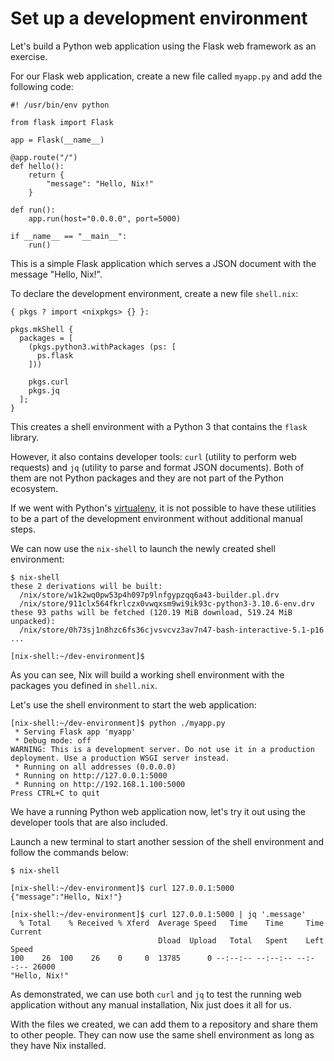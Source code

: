 # Set up a development environment

Let's build a Python web application using the Flask web framework as an exercise.

For our Flask web application, create a new file called `myapp.py` and add the following code:

```{code-block} python myapp.py
#! /usr/bin/env python

from flask import Flask

app = Flask(__name__)

@app.route("/")
def hello():
    return {
        "message": "Hello, Nix!"
    }

def run():
    app.run(host="0.0.0.0", port=5000)

if __name__ == "__main__":
    run()
```

This is a simple Flask application which serves a JSON document with the message
"Hello, Nix!".

To declare the development environment, create a new file `shell.nix`: 

```{code-block} nix shell.nix
{ pkgs ? import <nixpkgs> {} }:

pkgs.mkShell {
  packages = [
    (pkgs.python3.withPackages (ps: [
      ps.flask
    ]))

    pkgs.curl
    pkgs.jq
  ];
}
```

This creates a shell environment with a Python 3 that contains the `flask`
library.

However, it also contains developer tools: `curl` (utility to perform web
requests) and `jq` (utility to parse and format JSON documents). Both of them
are not Python packages and they are not part of the Python ecosystem.

If we went with Python's [virtualenv], it is not possible to have these
utilities to be a part of the development environment without additional manual
steps.

We can now use the `nix-shell` to launch the newly created shell environment:

```shell-session
$ nix-shell
these 2 derivations will be built:
  /nix/store/w1k2wq0pw53p4h097p9lnfgypzqq6a43-builder.pl.drv
  /nix/store/911clx564fkrlczx0vwqxsm9wi9ik93c-python3-3.10.6-env.drv
these 93 paths will be fetched (120.19 MiB download, 519.24 MiB unpacked):
  /nix/store/0h73sj1n8hzc6fs36cjvsvcvz3av7n47-bash-interactive-5.1-p16
...

[nix-shell:~/dev-environment]$ 
```

As you can see, Nix will build a working shell environment with the packages you
defined in `shell.nix`.

Let's use the shell environment to start the web application:

```shell-session
[nix-shell:~/dev-environment]$ python ./myapp.py
 * Serving Flask app 'myapp'
 * Debug mode: off
WARNING: This is a development server. Do not use it in a production deployment. Use a production WSGI server instead.
 * Running on all addresses (0.0.0.0)
 * Running on http://127.0.0.1:5000
 * Running on http://192.168.1.100:5000
Press CTRL+C to quit
```

We have a running Python web application now, let's try it out using the
developer tools that are also included.

Launch a new terminal to start another session of the shell environment and
follow the commands below:

```shell-session
$ nix-shell

[nix-shell:~/dev-environment]$ curl 127.0.0.1:5000
{"message":"Hello, Nix!"}

[nix-shell:~/dev-environment]$ curl 127.0.0.1:5000 | jq '.message'
  % Total    % Received % Xferd  Average Speed   Time    Time     Time  Current
                                 Dload  Upload   Total   Spent    Left  Speed
100    26  100    26    0     0  13785      0 --:--:-- --:--:-- --:--:-- 26000
"Hello, Nix!"
```

As demonstrated, we can use both `curl` and `jq` to test the running web
application without any manual installation, Nix just does it all for us.

With the files we created, we can add them to a repository and share them to
other people. They can now use the same shell environment as long as they have
Nix installed.

[virtualenv]: https://virtualenv.pypa.io/en/latest/
